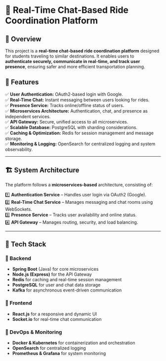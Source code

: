 # 🚗 Real-Time Chat-Based Ride Coordination Platform

## 📌 Overview
This project is a **real-time chat-based ride coordination platform** designed for students traveling to similar destinations. It enables users to **authenticate securely, communicate in real-time, and track user presence**, ensuring safer and more efficient transportation planning.

## 📜 Features
✅ **User Authentication:** OAuth2-based login with Google.  
✅ **Real-Time Chat:** Instant messaging between users looking for rides.  
✅ **Presence Service:** Tracks online/offline status of users.  
✅ **Microservices Architecture:** Authentication, chat, and presence as independent services.  
✅ **API Gateway:** Secure, unified access to all microservices.  
✅ **Scalable Database:** PostgreSQL with sharding considerations.  
✅ **Caching & Optimization:** Redis for session management and message storage.  
✅ **Monitoring & Logging:** OpenSearch for centralized logging and system observability.  

---

## 🏗️ **System Architecture**
The platform follows a **microservices-based** architecture, consisting of:  

1️⃣ **Authentication Service** – Handles user login via OAuth2 (Google).  
2️⃣ **Real-Time Chat Service** – Manages messaging and chat rooms using WebSockets.  
3️⃣ **Presence Service** – Tracks user availability and online status.  
4️⃣ **API Gateway** – Manages routing, security, and load balancing.  

---

## 🚀 **Tech Stack**
### **🔹 Backend**
- **Spring Boot** (Java) for core microservices  
- **Node.js (Express)** for the API Gateway  
- **Redis** for caching and real-time session management  
- **PostgreSQL** for user and chat data storage  
- **Kafka** for asynchronous event-driven communication  

### **🔹 Frontend**
- **React.js** for a responsive and dynamic UI  
- **Socket.io** for real-time chat communication  

### **🔹 DevOps & Monitoring**
- **Docker & Kubernetes** for containerization and orchestration  
- **OpenSearch** for centralized logging  
- **Prometheus & Grafana** for system monitoring  

